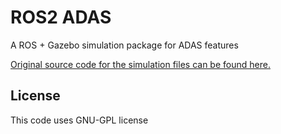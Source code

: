 # ROS2 ADAS

<p>A ROS + Gazebo simulation package for ADAS features</p>
<a href="https://github.com/noshluk2/ROS2-Self-Driving-Car-AI-using-OpenCV/tree/34dbd42379571ce15dfddcd7bb851ab772a2b23d">Original source code for the simulation files can be found here.</a>


## License
<p>This code uses GNU-GPL license</p>



